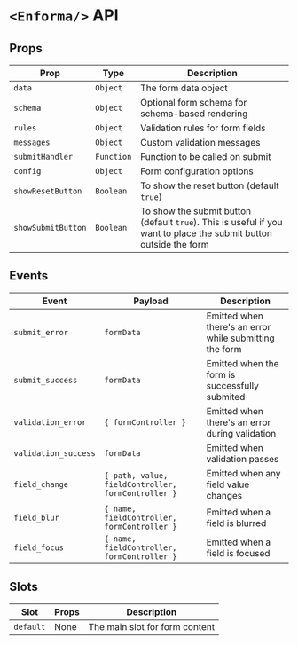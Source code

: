 # `<Enforma/>` API

<TabNav :items="[
{ label: 'Usage', link: '/field-forms/enforma-form' },
{ label: 'API', link: '/field-forms/enforma-form_api' },
{ label: 'FormController API', link: '/field-forms/enforma-form-controller_api' },
]" />

## Props

| Prop               | Type        | Description                                                                                                        |
|--------------------|-------------|--------------------------------------------------------------------------------------------------------------------|
| `data`             | `Object`    | The form data object                                                                                               |
| `schema`           | `Object`    | Optional form schema for schema-based rendering                                                                    |
| `rules`            | `Object`    | Validation rules for form fields                                                                                   |
| `messages`         | `Object`    | Custom validation messages                                                                                         |
| `submitHandler`    | `Function`  | Function to be called on submit                                                                                    |
| `config`           | `Object`    | Form configuration options                                                                                         |
| `showResetButton`  | `Boolean` | To show the reset button (default `true`)                                                                          |
| `showSubmitButton` | `Boolean` | To show the submit button (default `true`). This is useful if you want to place the submit button outside the form |

## Events

| Event                | Payload                                            | Description                                             |
|----------------------|----------------------------------------------------|---------------------------------------------------------|
| `submit_error`       | `formData`                                         | Emitted when there's an error while submitting the form |
| `submit_success`     | `formData`                                         | Emitted when the form is successfully submited          |
| `validation_error`   | `{ formController }`                               | Emitted when there's an error during validation         |
| `validation_success` | `formData`                                         | Emitted when validation passes                          |
| `field_change`       | `{ path, value, fieldController, formController }` | Emitted when any field value changes                    |
| `field_blur`         | `{ name, fieldController, formController }`        | Emitted when a field is blurred                         |
| `field_focus`        | `{ name, fieldController, formController }`        | Emitted when a field is focused                         |

## Slots

| Slot | Props | Description |
|------|-------|-------------|
| `default` | None | The main slot for form content |
